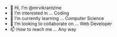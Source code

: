 - 👋 Hi, I’m @mrvikrantzine
- 👀 I’m interested in ... Coding 
- 🌱 I’m currently learning ... Computer Science
- 💞️ I’m looking to collaborate on ... Web Developer
- 📫 How to reach me ... Any way

<!---
mrvikrantzine/mrvikrantzine is a ✨ special ✨ repository because its `README.md` (this file) appears on your GitHub profile.
You can click the Preview link to take a look at your changes.
--->
